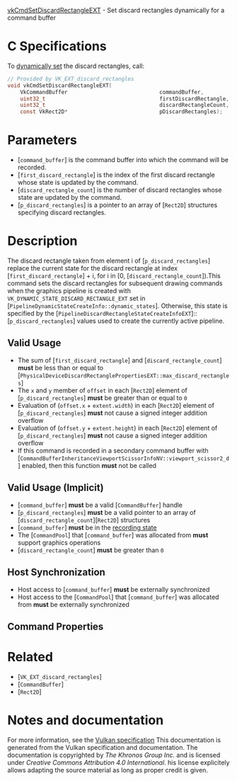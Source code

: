 [vkCmdSetDiscardRectangleEXT](https://www.khronos.org/registry/vulkan/specs/1.3-extensions/man/html/vkCmdSetDiscardRectangleEXT.html) - Set discard rectangles dynamically for a command buffer

# C Specifications
To [dynamically set](https://www.khronos.org/registry/vulkan/specs/1.3-extensions/html/vkspec.html#pipelines-dynamic-state) the discard rectangles,
call:
```c
// Provided by VK_EXT_discard_rectangles
void vkCmdSetDiscardRectangleEXT(
    VkCommandBuffer                             commandBuffer,
    uint32_t                                    firstDiscardRectangle,
    uint32_t                                    discardRectangleCount,
    const VkRect2D*                             pDiscardRectangles);
```

# Parameters
- [`command_buffer`] is the command buffer into which the command will be recorded.
- [`first_discard_rectangle`] is the index of the first discard rectangle whose state is updated by the command.
- [`discard_rectangle_count`] is the number of discard rectangles whose state are updated by the command.
- [`p_discard_rectangles`] is a pointer to an array of [`Rect2D`] structures specifying discard rectangles.

# Description
The discard rectangle taken from element i of [`p_discard_rectangles`]
replace the current state for the discard rectangle at index
[`first_discard_rectangle`] +  i, for i in [0,
[`discard_rectangle_count`]).This command sets the discard rectangles for subsequent drawing commands
when the graphics pipeline is created with
`VK_DYNAMIC_STATE_DISCARD_RECTANGLE_EXT` set in
[`PipelineDynamicStateCreateInfo::dynamic_states`].
Otherwise, this state is specified by the
[`PipelineDiscardRectangleStateCreateInfoEXT`]::[`p_discard_rectangles`]
values used to create the currently active pipeline.
## Valid Usage
-    The sum of [`first_discard_rectangle`] and [`discard_rectangle_count`] **must**  be less than or equal to [`PhysicalDeviceDiscardRectanglePropertiesEXT::max_discard_rectangles`]
-    The `x` and `y` member of `offset` in each [`Rect2D`] element of [`p_discard_rectangles`] **must**  be greater than or equal to `0`
-    Evaluation of (`offset.x` +  `extent.width`) in each [`Rect2D`] element of [`p_discard_rectangles`] **must**  not cause a signed integer addition overflow
-    Evaluation of (`offset.y` +  `extent.height`) in each [`Rect2D`] element of [`p_discard_rectangles`] **must**  not cause a signed integer addition overflow
-    If this command is recorded in a secondary command buffer with [`CommandBufferInheritanceViewportScissorInfoNV::viewport_scissor2_d`] enabled, then this function  **must**  not be called

## Valid Usage (Implicit)
-  [`command_buffer`] **must**  be a valid [`CommandBuffer`] handle
-  [`p_discard_rectangles`] **must**  be a valid pointer to an array of [`discard_rectangle_count`][`Rect2D`] structures
-  [`command_buffer`] **must**  be in the [recording state]()
-    The [`CommandPool`] that [`command_buffer`] was allocated from  **must**  support graphics operations
-  [`discard_rectangle_count`] **must**  be greater than `0`

## Host Synchronization
- Host access to [`command_buffer`] **must**  be externally synchronized
- Host access to the [`CommandPool`] that [`command_buffer`] was allocated from  **must**  be externally synchronized

## Command Properties

# Related
- [`VK_EXT_discard_rectangles`]
- [`CommandBuffer`]
- [`Rect2D`]

# Notes and documentation
For more information, see the [Vulkan specification](https://www.khronos.org/registry/vulkan/specs/1.3-extensions/html/vkspec.html)
This documentation is generated from the Vulkan specification and documentation.
The documentation is copyrighted by *The Khronos Group Inc.* and is licensed under *Creative Commons Attribution 4.0 International*.
his license explicitely allows adapting the source material as long as proper credit is given.
        